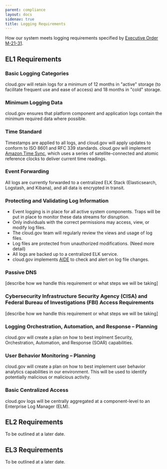 ```yaml
---
parent: compliance
layout: docs
sidenav: true
title: Logging Requirements
---
```


How our system meets logging requirements specified by [Executive Order M-21-31](https://www.whitehouse.gov/wp-content/uploads/2021/08/M-21-31-Improving-the-Federal-Governments-Investigative-and-Remediation-Capabilities-Related-to-Cybersecurity-Incidents.pdf).

## EL1 Requirements

### Basic Logging Categories

cloud.gov will retain logs for a minimum of 12 months in "active" storage (to facilitate
frequent use and ease of access) and 18 months in "cold" storage.

### Minimum Logging Data

cloud.gov ensures that platform component and application logs contain the minimum
required data where possible.

### Time Standard

Timestamps are applied to all logs, and cloud.gov will apply updates to conform to
ISO 8601 and RFC 339 standards. cloud.gov will implement [Amazon Time Sync](https://aws.amazon.com/about-aws/whats-new/2017/11/introducing-the-amazon-time-sync-service/),
which uses a series of satellite-connected and atomic reference clocks to deliver
current time readings.

### Event Forwarding

All logs are currently forwarded to a centralized ELK Stack (Elasticsearch, Logstash,
and Kibana), and all data is encrypted in transit.

### Protecting and Validating Log Information

- Event logging is in place for all active system components. Traps will be put in
place to monitor these data streams for disruption.
- Only individuals with the correct permissions may access, view, or modify log files.
- The cloud.gov team will regularly review the views and usage of log files.
- Log files are protected from unauthorized modifications. (Need more detail)
- All logs are backed up to a centralized ELK service.
- cloud.gov implements [AIDE](https://aide.github.io/) to check and alert on log
file changes.

### Passive DNS

[describe how we handle this requirement or what steps we will be taking]

### Cybersecurity Infrastructure Security Agency (CISA) and Federal Bureau of Investigations (FBI) Access Requirements

[describe how we handle this requirement or what steps we will be taking]

### Logging Orchestration, Automation, and Response – Planning

cloud.gov will create a plan on how to best implment Security, Orchestration, Automation,
and Response (SOAR) capabilities.

### User Behavior Monitoring – Planning

cloud.gov will create a plan on how to best implement user behavior analytics
capabilities in our environment. This will be used to identify potentially malicious
or malicious activity.

### Basic Centralized Access

cloud.gov logs will be centrally aggregated at a component-level to an Enterprise
Log Manager (ELM).

## EL2 Requirements

To be outlined at a later date.

## EL3 Requirements

To be outlined at a later date.
